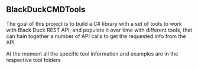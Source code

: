 <h2>BlackDuckCMDTools</h2>  

The goal of this project is to build a C# library with a set of tools to work with Black Duck REST API, and populate it over time with different tools, that can hain together a number of API calls to get the requested info from the API.  


At the moment all the specific tool information and examples are in the respective tool folders
